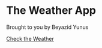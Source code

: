 # The Weather App
Brought to you by Beyazid Yunus


[Check the Weather](https://benyunus1.github.io/javascript-quiz/)
